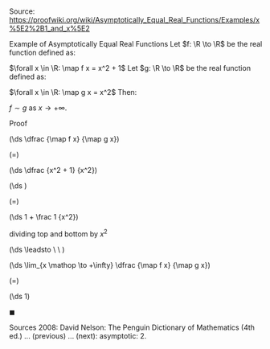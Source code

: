 # 

Source: https://proofwiki.org/wiki/Asymptotically_Equal_Real_Functions/Examples/x%5E2%2B1_and_x%5E2

Example of Asymptotically Equal Real Functions
Let $f: \R \to \R$ be the real function defined as:

$\forall x \in \R: \map f x = x^2 + 1$
Let $g: \R \to \R$ be the real function defined as:

$\forall x \in \R: \map g x = x^2$
Then:

$f \sim g$
as $x \to +\infty$.


Proof













\(\ds \dfrac {\map f x} {\map g x}\)

\(=\)







\(\ds \dfrac {x^2 + 1} {x^2}\)




















\(\ds \)

\(=\)







\(\ds 1 + \frac 1 {x^2}\)





dividing top and bottom by $x^2$








\(\ds \leadsto \ \ \)





\(\ds \lim_{x \mathop \to +\infty} \dfrac {\map f x} {\map g x}\)

\(=\)







\(\ds 1\)









$\blacksquare$


Sources
2008: David Nelson: The Penguin Dictionary of Mathematics (4th ed.) ... (previous) ... (next): asymptotic: 2.




